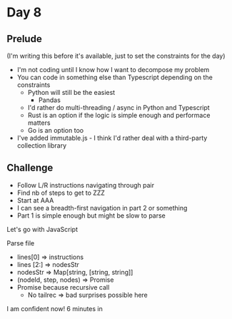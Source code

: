 # Day 8

## Prelude

(I'm writing this before it's available, just to set the constraints for the day)

- I'm not coding until I know how I want to decompose my problem
- You can code in something else than Typescript depending on the constraints
  - Python will still be the easiest
    - Pandas
  - I'd rather do multi-threading / async in Python and Typescript
  - Rust is an option if the logic is simple enough and performace matters
  - Go is an option too
- I've added immutable.js - I think I'd rather deal with a third-party collection library

## Challenge

- Follow L/R instructions navigating through pair
- Find nb of steps to get to ZZZ
- Start at AAA
- I can see a breadth-first navigation in part 2 or something
- Part 1 is simple enough but might be slow to parse

Let's go with JavaScript

Parse file

- lines[0] => instructions
- lines [2:] => nodesStr
- nodesStr => Map[string, [string, string]]
- (nodeId, step, nodes) => Promise<step>
- Promise because recursive call
  - No tailrec => bad surprises possible here

I am confident now! 6 minutes in
